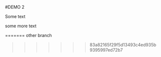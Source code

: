 #DEMO 2

Some text

some more text



=======
other branch
>>>>>>> 83a82165f29f5d13493c4ed935b9395997ed72b7
